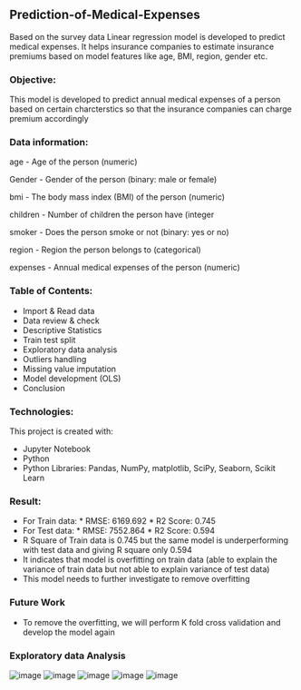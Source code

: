 ## Prediction-of-Medical-Expenses
Based on the survey data Linear regression model is developed to predict medical expenses. 
It helps insurance companies to estimate insurance premiums based on model features like age, BMI, region, gender etc.
### Objective:
This model is developed to predict annual medical expenses of a person based on certain charcterstics so that the insurance companies can charge premium accordingly
### Data information:
age - Age of the person (numeric)

Gender - Gender of the person (binary: male or female)

bmi - The body mass index (BMI) of the person (numeric)

children - Number of children the person have (integer

smoker - Does the person smoke or not (binary: yes or no)

region - Region the person belongs to (categorical)

expenses - Annual medical expenses of the person (numeric)
### Table of Contents:
* Import & Read data
* Data review & check
* Descriptive Statistics
* Train test split 
* Exploratory data analysis
* Outliers handling
* Missing value imputation
* Model development (OLS)
* Conclusion
### Technologies:
This project is created with:
* Jupyter Notebook
* Python
* Python Libraries: Pandas, NumPy, matplotlib, SciPy, Seaborn, Scikit Learn
### Result: 
* For Train data: * RMSE: 6169.692 * R2 Score: 0.745
* For Test data: * RMSE: 7552.864 * R2 Score: 0.594
* R Square of Train data is 0.745 but the same model is underperforming with test data and giving R square only 0.594
* It indicates that model is overfitting on train data (able to explain the variance of train data but not able to explain variance of test data)
* This model needs to further investigate to remove overfitting
### Future Work
* To remove the overfitting, we will perform K fold cross validation and develop the model again


### Exploratory data Analysis
![image](https://user-images.githubusercontent.com/101332838/184523809-6ce5ee1e-5076-4b84-8596-311bdcd3a12d.png)
![image](https://user-images.githubusercontent.com/101332838/184523812-6576a96b-4714-4f9a-9f0d-e83038768529.png)
![image](https://user-images.githubusercontent.com/101332838/184523821-1af6beae-fee1-47f7-b79f-f110f33a2bc6.png)
![image](https://user-images.githubusercontent.com/101332838/184523828-bc28d16c-4db9-48b2-b545-1dc2c5339d1e.png)
![image](https://user-images.githubusercontent.com/101332838/184523839-fa16b396-6773-458a-a33c-7ebb55171106.png)

